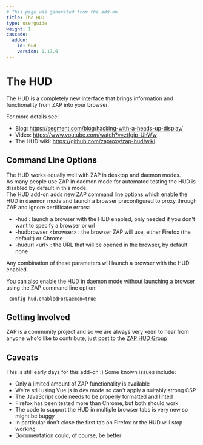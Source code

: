 ```yaml
---
# This page was generated from the add-on.
title: The HUD
type: userguide
weight: 1
cascade:
  addon:
    id: hud
    version: 0.17.0
---
```


# The HUD

The HUD is a completely new interface that brings information and functionality from ZAP into your browser.

For more details see:

* Blog: <https://segment.com/blog/hacking-with-a-heads-up-display/>
* Video: <https://www.youtube.com/watch?v=ztfgip-UhWw>
* The HUD wiki: <https://github.com/zaproxy/zap-hud/wiki>

## Command Line Options

The HUD works equally well with ZAP in desktop and daemon modes.  
As many people use ZAP in daemon mode for automated testing the HUD is disabled by default in this mode.  
The HUD add-on adds new ZAP command line options which enable the HUD in daemon mode and launch a browser preconfigured to proxy through ZAP and ignore certificate errors:

* -hud : launch a browser with the HUD enabled, only needed if you don't want to specify a browser or url
* -hudbrowser \<browser\> : the browser ZAP will use, either Firefox (the default) or Chrome
* -hudurl \<url\> : the URL that will be opened in the browser, by default none

Any combination of these parameters will launch a browser with the HUD enabled.  

You can also enable the HUD in daemon mode without launching a browser using the ZAP command line option:

```
-config hud.enabledForDaemon=true
```

## Getting Involved

ZAP is a community project and so we are always very keen to hear from anyone who'd like to contribute, just post to the [ZAP HUD Group](https://groups.google.com/group/zaproxy-hud)

## Caveats

This is still early days for this add-on :) Some known issues include:

* Only a limited amount of ZAP functionality is available
* We're still using Vue.js in dev mode so can't apply a suitably strong CSP
* The JavaScript code needs to be properly formatted and linted
* Firefox has been tested more than Chrome, but both should work
* The code to support the HUD in multiple browser tabs is very new so might be buggy
* In particular don't close the first tab on Firefox or the HUD will stop working
* Documentation could, of course, be better
